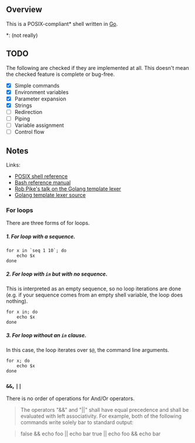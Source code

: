 Overview
--------

This is a POSIX-compliant\* shell written in [Go](https://golang.org/).

\*: (not really)

TODO
----

The following are checked if they are implemented at all. This doesn't mean
the checked feature is complete or bug-free.

- [x] Simple commands
- [x] Environment variables
- [x] Parameter expansion
- [x] Strings
- [ ] Redirection
- [ ] Piping
- [ ] Variable assignment
- [ ] Control flow

Notes
-----

Links:

- [POSIX shell reference](http://pubs.opengroup.org/onlinepubs/9699919799/utilities/V3_chap02.html)
- [Bash reference manual](https://tiswww.case.edu/php/chet/bash/bashref.html)
- [Rob Pike's talk on the Golang template lexer](https://www.youtube.com/watch?v=HxaD_trXwRE)
- [Golang template lexer source](https://github.com/golang/go/blob/master/src/text/template/parse/lex.go)

### For loops

There are three forms of for loops.

##### 1. For loop with a sequence.

```
for x in `seq 1 10`; do
    echo $x
done
```

##### 2. For loop with `in` but with no sequence.

This is interpreted as an empty sequence, so no loop iterations are done
(e.g. if your sequence comes from an empty shell variable, the loop does nothing).

```
for x in; do
    echo $x
done
```

##### 3. For loop without an `in` clause.

In this case, the loop iterates over `$@`, the command line arguments.

```
for x; do
    echo $x
done
```

### `&&`, `||`

There is no order of operations for And/Or operators.

>The operators "&&" and "||" shall have equal precedence and shall be evaluated with left associativity. For example, both of the following commands write solely bar to standard output:

>false && echo foo || echo bar
>true || echo foo && echo bar
